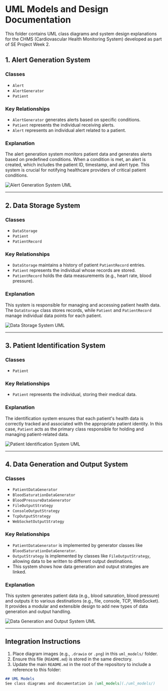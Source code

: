 # UML Models and Design Documentation

This folder contains UML class diagrams and system design explanations for the CHMS (Cardiovascular Health Monitoring System) developed as part of SE Project Week 2.

## 1. Alert Generation System

### Classes
- `Alert`
- `AlertGenerator`
- `Patient`

### Key Relationships
- `AlertGenerator` generates alerts based on specific conditions.
- `Patient` represents the individual receiving alerts.
- `Alert` represents an individual alert related to a patient.

### Explanation
The alert generation system monitors patient data and generates alerts based on predefined conditions. When a condition is met, an alert is created, which includes the patient ID, timestamp, and alert type. This system is crucial for notifying healthcare providers of critical patient conditions.

![Alert Generation System UML](ALERTUML.png)

---

## 2. Data Storage System

### Classes
- `DataStorage`
- `Patient`
- `PatientRecord`

### Key Relationships
- `DataStorage` maintains a history of patient `PatientRecord` entries.
- `Patient` represents the individual whose records are stored.
- `PatientRecord` holds the data measurements (e.g., heart rate, blood pressure).

### Explanation
This system is responsible for managing and accessing patient health data. The `DataStorage` class stores records, while `Patient` and `PatientRecord` manage individual data points for each patient.

![Data Storage System UML](DATAUML.png)

---

## 3. Patient Identification System

### Classes
- `Patient`

### Key Relationships
- `Patient` represents the individual, storing their medical data.

### Explanation
The identification system ensures that each patient's health data is correctly tracked and associated with the appropriate patient identity. In this case, `Patient` acts as the primary class responsible for holding and managing patient-related data.

![Patient Identification System UML](PATIENTUML.png)

---

## 4. Data Generation and Output System

### Classes
- `PatientDataGenerator`
- `BloodSaturationDataGenerator`
- `BloodPressureDataGenerator`
- `FileOutputStrategy`
- `ConsoleOutputStrategy`
- `TcpOutputStrategy`
- `WebSocketOutputStrategy`

### Key Relationships
- `PatientDataGenerator` is implemented by generator classes like `BloodSaturationDataGenerator`.
- `OutputStrategy` is implemented by classes like `FileOutputStrategy`, allowing data to be written to different output destinations.
- This system shows how data generation and output strategies are linked.

### Explanation
This system generates patient data (e.g., blood saturation, blood pressure) and outputs it to various destinations (e.g., file, console, TCP, WebSocket). It provides a modular and extensible design to add new types of data generation and output handling.

![Data Generation and Output System UML](datagen_output_system.png)

---

## Integration Instructions

1. Place diagram images (e.g., `.drawio` or `.png`) in this `uml_models/` folder.
2. Ensure this file (`README.md`) is stored in the same directory.
3. Update the main `README.md` in the root of the repository to include a reference to this folder:

```markdown
## UML Models
See class diagrams and documentation in [uml_models](./uml_models/)

